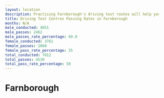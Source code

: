 ```yaml
---
layout: location
description: Practising Farnborough's driving test routes will help you become more confident in your gear-changing abilities.
title: Driving Test Centres Passing Rates in Farnborough
months: N/A
male_conducted: 4051
male_passes: 2462
male_passes_rate_percentage: 60.8
female_conducted: 3761
female_passes: 2068
female_pass_rate_percentage: 55
total_conducted: 7812
total_passes: 4530
total_pass_rate_percentage: 58
---
```


# Farnborough
